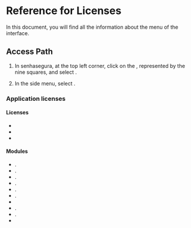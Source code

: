 # Reference for Licenses 

In this document, you will find all the information about the  menu of the  interface.

## Access Path

1. In senhasegura, at the top left corner, click on the , represented by the nine squares, and select .

1. In the side menu, select .

### Application licenses

#### Licenses

* 
* 
* 

#### Modules

* .	
* .	
* .	
* .	
* .	
* .	
* 
* .	
* .	
* 